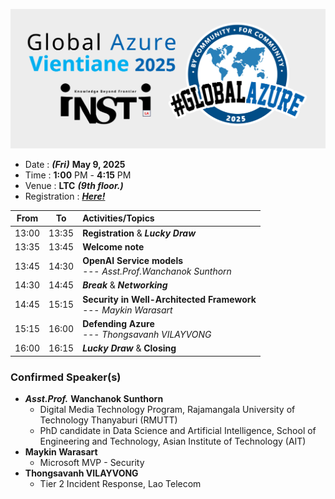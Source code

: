 ![Global Azure Vientiane 2025 by iNSTiLA](img/logo.png "Global Azure Vientiane 2025 by iNSTiLA")

+ Date : ***(Fri)*** **May 9, 2025**
+ Time : **1:00** PM - **4:15** PM
+ Venue : **LTC** ***(9th floor.)***
+ Registration : ***[Here!](https://forms.gle/hfZxMgrcqca2Qvci8)***


| From  |  To   |  Activities/Topics                                                       |
|:-----:|:-----:|:-------------------------------------------------------------------------|
| 13:00 | 13:35 | **Registration** & ***Lucky Draw***                                      |
| 13:35 | 13:45 | **Welcome note**                                                         |
| 13:45 | 14:30 | **OpenAI Service models**<br> --- *Asst.Prof.Wanchanok Sunthorn*   |
| 14:30 | 14:45 | ***Break*** & ***Networking***                                           |
| 14:45 | 15:15 | **Security in Well-Architected Framework**<br> --- *Maykin Warasart*     |
| 15:15 | 16:00 | **Defending Azure**<br> --- *Thongsavanh VILAYVONG*                      |
| 16:00 | 16:15 | ***Lucky Draw*** & **Closing**                                           |


### Confirmed Speaker(s)
+ ***Asst.Prof.*** **Wanchanok Sunthorn**
	+ Digital Media Technology Program, Rajamangala University of Technology Thanyaburi (RMUTT)
	+ PhD candidate in Data Science and Artificial Intelligence, School of Engineering and Technology, Asian Institute of Technology (AIT)
+ **Maykin Warasart**
	+ Microsoft MVP - Security
+ **Thongsavanh VILAYVONG**
	+ Tier 2 Incident Response, Lao Telecom
